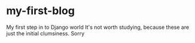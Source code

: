 # my-first-blog
My first step in to Django world
It's not worth studying, because these are just the initial clumsiness.
Sorry

